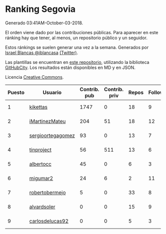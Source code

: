 # Ranking Segovia

Generado 03:41AM-October-03-2018.

El orden viene dado por las contribuciones públicas. Para aparecer en este ránking hay que tener, al menos, un repositorio público y un seguidor.

Estos ránkings se suelen generar una vez a la semana. Generados por [Israel Blancas @iblancasa](https://github.com/iblancasa/) [(Twitter)](https://twitter.com/iblancasa).

Las plantillas se encuentran en [este repositorio](https://github.com/iblancasa/GH-Spanish-Ranking), utilizando la biblioteca [GitHubCity](https://github.com/iblancasa/GitHubCity). Los resultados están disponibles en MD y en JSON.

Licencia [Creative Commons](https://creativecommons.org/licenses/by/4.0/).

| Puesto   |  Usuario  | Contrib. pub | Contrib. priv |Repos| Followers | Desde |  Avatar  |
|----------|-----------|--------------|---------------|-----|-----------|-------|----------|
|1|[kikettas](https://github.com/kikettas)|1747|0|18|9|2014-10-08|![kikettas]()|
|2|[iMartinezMateu](https://github.com/iMartinezMateu)|204|51|18|12|2014-10-19|![iMartinezMateu]()|
|3|[sergioortegagomez](https://github.com/sergioortegagomez)|93|0|13|7|2014-09-14|![sergioortegagomez]()|
|4|[tinproject](https://github.com/tinproject)|56|511|13|6|2013-03-01|![tinproject]()|
|5|[albertocc](https://github.com/albertocc)|45|0|6|3|2015-08-18|![albertocc]()|
|6|[migumar2](https://github.com/migumar2)|24|6|2|11|2011-05-31|![migumar2]()|
|7|[robertobermejo](https://github.com/robertobermejo)|5|0|33|8|2010-03-13|![robertobermejo]()|
|8|[alvardsoler](https://github.com/alvardsoler)|0|0|15|9|2013-04-09|![alvardsoler]()|
|9|[carlosdelucas92](https://github.com/carlosdelucas92)|0|0|5|3|2015-01-27|![carlosdelucas92]()|
